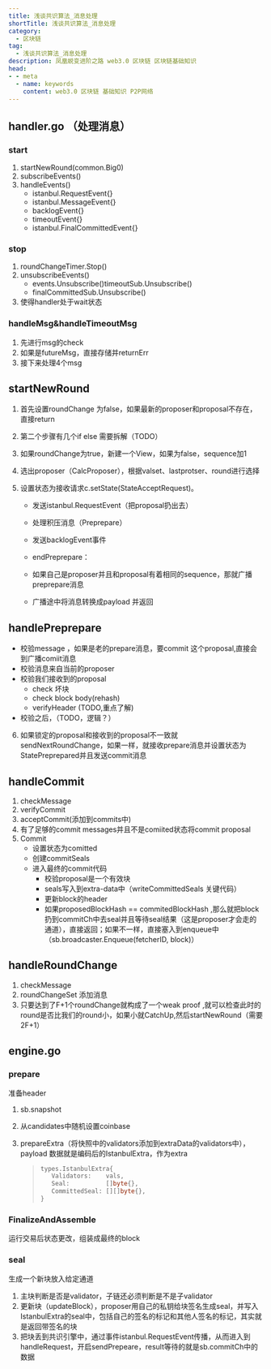 ```yaml
---
title: 浅谈共识算法_消息处理
shortTitle: 浅谈共识算法_消息处理
category:
  - 区块链
tag:
  - 浅谈共识算法_消息处理
description: 凤凰蜕变进阶之路 web3.0 区块链 区块链基础知识  
head:
- - meta
  - name: keywords
    content: web3.0 区块链 基础知识 P2P网络 
---
```

## handler.go （处理消息）

### start 

1. startNewRound(common.Big0)
2. subscribeEvents()
3. handleEvents()
   - istanbul.RequestEvent{}
   - istanbul.MessageEvent{}
   - backlogEvent{}
   - timeoutEvent{}
   - istanbul.FinalCommittedEvent{}

### stop

1. roundChangeTimer.Stop()
2. unsubscribeEvents()
   - events.Unsubscribe()timeoutSub.Unsubscribe()
   - finalCommittedSub.Unsubscribe()
3. 使得handler处于wait状态

### handleMsg&handleTimeoutMsg



1. 先进行msg的check
2. 如果是futureMsg，直接存储并returnErr 
3. 接下来处理4个msg 


## startNewRound

1. 首先设置roundChange 为false，如果最新的proposer和proposal不存在，直接return

2. 第二个步骤有几个if else 需要拆解（TODO）

3. 如果roundChange为true，新建一个View，如果为false，sequence加1 

4. 选出proposer（CalcProposer），根据valset、lastprotser、round进行选择

5. 设置状态为接收请求c.setState(StateAcceptRequest)。

   - 发送istanbul.RequestEvent（把proposal扔出去）
   - 处理积压消息（Preprepare）
   - 发送backlogEvent事件
   - endPreprepare：

   - 如果自己是proposer并且和proposal有着相同的sequence，那就广播preprepare消息
   - 广播途中将消息转换成payload 并返回

   

## handlePreprepare 

   

   - 校验message ，如果是老的prepare消息，要commit 这个proposal,直接会到广播comiit消息
   - 校验消息来自当前的proposer
   - 校验我们接收到的proposal
     - check 坏块
     - check block body(rehash)
     - verifyHeader (TODO,重点了解)
   - 校验之后，（TODO，逻辑？）

6. 如果锁定的proposal和接收到的proposal不一致就sendNextRoundChange，如果一样，就接收prepare消息并设置状态为StatePreprepared并且发送commit消息



## handleCommit

1. checkMessage 
2. verifyCommit 
3. acceptCommit(添加到commits中)
4. 有了足够的commit messages并且不是comiited状态将commit proposal 
5. Commit
   - 设置状态为comitted 
   - 创建commitSeals  
   - 进入最终的commit代码
     - 校验proposal是一个有效块
     - seals写入到extra-data中（writeCommittedSeals 关键代码）
     - 更新block的header
     - 如果proposedBlockHash == commitedBlockHash ,那么就把block 扔到commitCh中去seal并且等待seal结果（这是proposer才会走的通道），直接返回；如果不一样，直接塞入到enqueue中（sb.broadcaster.Enqueue(fetcherID, block)）

## handleRoundChange 

1. checkMessage 
2. roundChangeSet 添加消息
3. 只要达到了F+1个roundChange就构成了一个weak proof ,就可以检查此时的round是否比我们的round小，如果小就CatchUp,然后startNewRound（需要2F+1）



## engine.go

### prepare

准备header

1. sb.snapshot

2. 从candidates中随机设置coinbase 

3. prepareExtra（将快照中的validators添加到extraData的validators中），payload 数据就是编码后的IstanbulExtra，作为extra

   > ```go
   > types.IstanbulExtra{
   >    Validators:    vals,
   >    Seal:          []byte{},
   >    CommittedSeal: [][]byte{},
   > }
   > ```



### FinalizeAndAssemble

运行交易后状态更改，组装成最终的block 



### seal

生成一个新块放入给定通道 

1. 主块判断是否是validator，子链还必须判断是不是子validator
2. 更新块（updateBlock），proposer用自己的私钥给块签名生成seal，并写入IstanbulExtra的seal中，包括自己的签名的标记和其他人签名的标记，其实就是返回带签名的块
3. 把块丢到共识引擎中，通过事件istanbul.RequestEvent传播，从而进入到handleRequest，开启sendPrepeare，result等待的就是sb.commitCh中的数据